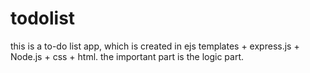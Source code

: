 # todolist
this is a to-do list app, which is created in ejs templates + express.js + Node.js + css + html.
the important part is the logic part.
